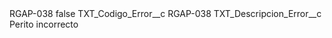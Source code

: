 <?xml version="1.0" encoding="UTF-8"?>
<CustomMetadata xmlns="http://soap.sforce.com/2006/04/metadata" xmlns:xsi="http://www.w3.org/2001/XMLSchema-instance" xmlns:xsd="http://www.w3.org/2001/XMLSchema">
    <label>RGAP-038</label>
    <protected>false</protected>
    <values>
        <field>TXT_Codigo_Error__c</field>
        <value xsi:type="xsd:string">RGAP-038</value>
    </values>
    <values>
        <field>TXT_Descripcion_Error__c</field>
        <value xsi:type="xsd:string">Perito incorrecto</value>
    </values>
</CustomMetadata>
